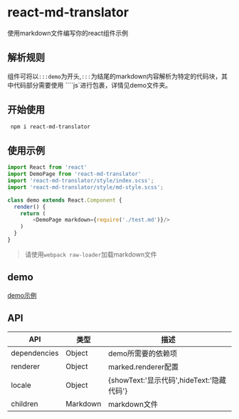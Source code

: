 # react-md-translator

使用markdown文件编写你的react组件示例

## 解析规则

组件可将以` :::demo `为开头,`:::`为结尾的markdown内容解析为特定的代码块，其中代码部分需要使用 ````js`进行包裹，详情见demo文件夹。

## 开始使用

```bash
 npm i react-md-translator
```

## 使用示例

```js
import React from 'react'
import DemoPage from 'react-md-translator'
import 'react-md-translator/style/index.scss';
import 'react-md-translator/style/md-style.scss';

class demo extends React.Component {
  render() {
    return (
        <DemoPage markdown={require('./test.md')}/>
    )
  }
}

```

> 请使用`webpack raw-loader`加载markdown文件

## demo

[demo示例](./demo/page-demo/demo-page.md)

## API

| API          | 类型    | 描述          |
| ------------ | ------ | ----------- |
| dependencies | Object | demo所需要的依赖项 |
| renderer     | Object | marked.renderer配置 |
| locale       | Object | {showText:'显示代码',hideText:'隐藏代码'} |
| children     | Markdown | markdown文件 |